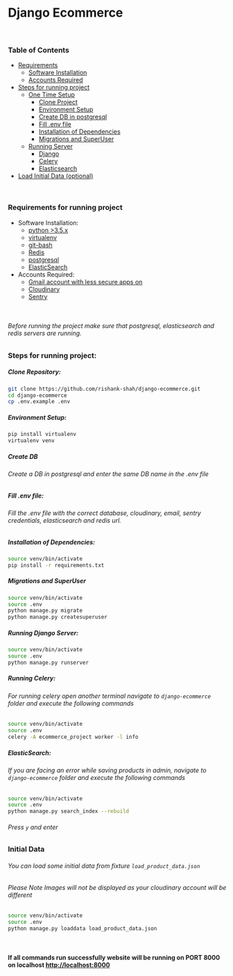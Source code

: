 # Django Ecommerce

<br/>

### Table of Contents
- [Requirements](#requirements-for-running-project)
  * [Software Installation](#requirements-for-running-project)
  * [Accounts Required](#requirements-for-running-project)
- [Steps for running project](#steps-for-running-project)
  * [One Time Setup](#clone-repository)
    * [Clone Project](#clone-repository)
    * [Environment Setup](#environment-setup)
    * [Create DB in postgresql](#create-db)
    * [Fill .env file](#fill-env-file)
    * [Installation of Dependencies](#installation-of-dependencies)
    * [Migrations and SuperUser](#migrations-and-superuser)
  * [Running Server](#running-django-server)
    * [Django](#running-django-server)
    * [Celery](#running-celery)
    * [Elasticsearch](#elasticsearch)
- [Load Initial Data (optional)](#initial-data)

<br/>

### Requirements for running project 
- Software Installation:
  * [python >3.5.x](https://www.python.org/downloads/)
  * [virtualenv](https://virtualenv.pypa.io/en/latest/installation.html)
  * [git-bash](https://git-scm.com/downloads)
  * [Redis](https://redis.io/download)
  * [postgresql](https://www.postgresql.org/download/)
  * [ElasticSearch](https://www.elastic.co/downloads/elasticsearch)
- Accounts Required:
  * [Gmail account with less secure apps on](https://www.google.com/intl/en-GB/gmail/about/#)
  * [Cloudinary](https://cloudinary.com/)
  * [Sentry](https://sentry.io/welcome/)

<br/>

###### Before running the project make sure that postgresql, elasticsearch and redis servers are running.
### Steps for running project:

##### Clone Repository:
```bash
git clone https://github.com/rishank-shah/django-ecommerce.git
cd django-ecommerce
cp .env.example .env
```

##### Environment Setup:

```bash
pip install virtualenv
virtualenv venv
```

##### Create DB
###### Create a DB in postgresql and enter the same DB name in the .env file

##### Fill .env file:
###### Fill the .env file with the correct database, cloudinary, email, sentry credentials, elasticsearch and redis url.

##### Installation of Dependencies:

```bash
source venv/bin/activate
pip install -r requirements.txt
```

##### Migrations and SuperUser
```bash
source venv/bin/activate
source .env
python manage.py migrate
python manage.py createsuperuser
```

##### Running Django Server:

```bash
source venv/bin/activate
source .env
python manage.py runserver
```

##### Running Celery:
###### For running celery open another terminal navigate to ```django-ecommerce``` folder and execute the following commands
```bash
source venv/bin/activate
source .env
celery -A ecommerce_project worker -l info
```

##### ElasticSearch:
###### If you are facing an error while saving products in admin, navigate to ```django-ecommerce``` folder and execute the following commands
```bash
source venv/bin/activate
source .env
python manage.py search_index --rebuild
```
###### Press ```y``` and enter


### Initial Data
###### You can load some initial data from fixture ```load_product_data.json```
###### Please Note Images will not be displayed as your cloudinary account will be different
```bash
source venv/bin/activate
source .env
python manage.py loaddata load_product_data.json
```

<br/>

#### If all commands run successfully website will be running on PORT 8000 on localhost [http://localhost:8000](http://localhost:8000)
